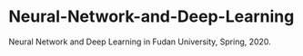 # Neural-Network-and-Deep-Learning
Neural Network and Deep Learning in Fudan University, Spring, 2020.
